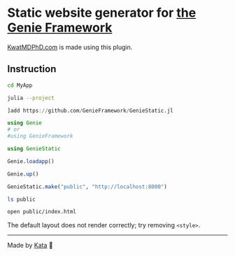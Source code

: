 # Static website generator for [the Genie Framework](https://genieframework.com)

[KwatMDPhD.com](https://KwatMDPhD.com) is made using this plugin.

## Instruction

```bash
cd MyApp

julia --project
```

```julia
]add https://github.com/GenieFramework/GenieStatic.jl

using Genie
# or
#using GenieFramework

using GenieStatic

Genie.loadapp()

Genie.up()

GenieStatic.make("public", "http://localhost:8000")
```

```bash
ls public
```

```bash
open public/index.html
```

The default layout does not render correctly; try removing `<style>`.

---

Made by [Kata](https://github.com/KwatMDPhD/Kata.jl) 🥋

